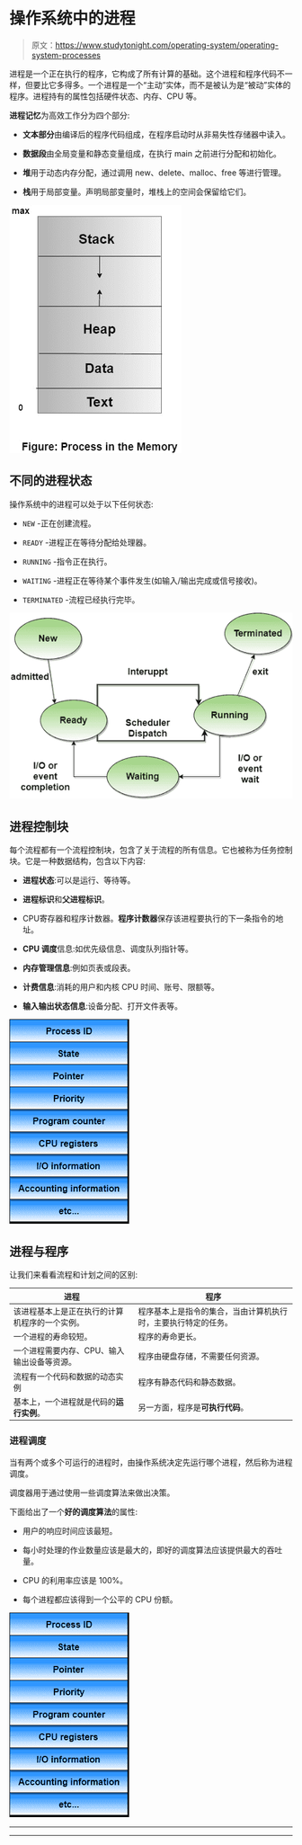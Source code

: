 # 操作系统中的进程

> 原文：<https://www.studytonight.com/operating-system/operating-system-processes>

进程是一个正在执行的程序，它构成了所有计算的基础。这个进程和程序代码不一样，但要比它多得多。一个进程是一个“主动”实体，而不是被认为是“被动”实体的程序。进程持有的属性包括硬件状态、内存、CPU 等。

**进程记忆**为高效工作分为四个部分:

*   **文本部分**由编译后的程序代码组成，在程序启动时从非易失性存储器中读入。

*   **数据段**由全局变量和静态变量组成，在执行 main 之前进行分配和初始化。

*   **堆**用于动态内存分配，通过调用 new、delete、malloc、free 等进行管理。

*   **栈**用于局部变量。声明局部变量时，堆栈上的空间会保留给它们。

![process in OS](img/0bcde186dc5f09cc21f6d6a98ca27b62.png)

## 不同的进程状态

操作系统中的进程可以处于以下任何状态:

*   `NEW` -正在创建流程。

*   `READY` -进程正在等待分配给处理器。

*   `RUNNING` -指令正在执行。

*   `WAITING` -进程正在等待某个事件发生(如输入/输出完成或信号接收)。

*   `TERMINATED` -流程已经执行完毕。

![process states](img/40d5af318959616538327d2ed9421410.png)

## 进程控制块

每个流程都有一个流程控制块，包含了关于流程的所有信息。它也被称为任务控制块。它是一种数据结构，包含以下内容:

*   **进程状态**:可以是运行、等待等。

*   **进程标识**和**父进程标识**。

*   CPU寄存器和程序计数器。**程序计数器**保存该进程要执行的下一条指令的地址。

*   **CPU 调度**信息:如优先级信息、调度队列指针等。

*   **内存管理信息**:例如页表或段表。

*   **计费信息**:消耗的用户和内核 CPU 时间、账号、限额等。

*   **输入输出状态信息**:设备分配、打开文件表等。

![process control block](img/5ad85ff9ecc14edc20d71433209e9cd9.png)

## 进程与程序

让我们来看看流程和计划之间的区别:

| 进程 | 程序 |
| --- | --- |
| 该进程基本上是正在执行的计算机程序的一个实例。 | 程序基本上是指令的集合，当由计算机执行时，主要执行特定的任务。 |
| 一个进程的寿命较短。 | 程序的寿命更长。 |
| 一个进程需要内存、CPU、输入输出设备等资源。 | 程序由硬盘存储，不需要任何资源。 |
| 流程有一个代码和数据的动态实例 | 程序有静态代码和静态数据。 |
| 基本上，一个进程就是代码的**运行实例**。 | 另一方面，程序是**可执行代码**。 |

### 进程调度

当有两个或多个可运行的进程时，由操作系统决定先运行哪个进程，然后称为进程调度。

调度器用于通过使用一些调度算法来做出决策。

下面给出了一个**好的调度算法**的属性:

*   用户的响应时间应该最短。

*   每小时处理的作业数量应该是最大的，即好的调度算法应该提供最大的吞吐量。

*   CPU 的利用率应该是 100%。

*   每个进程都应该得到一个公平的 CPU 份额。

![process scheduling](img/5ad85ff9ecc14edc20d71433209e9cd9.png)

* * *

* * *